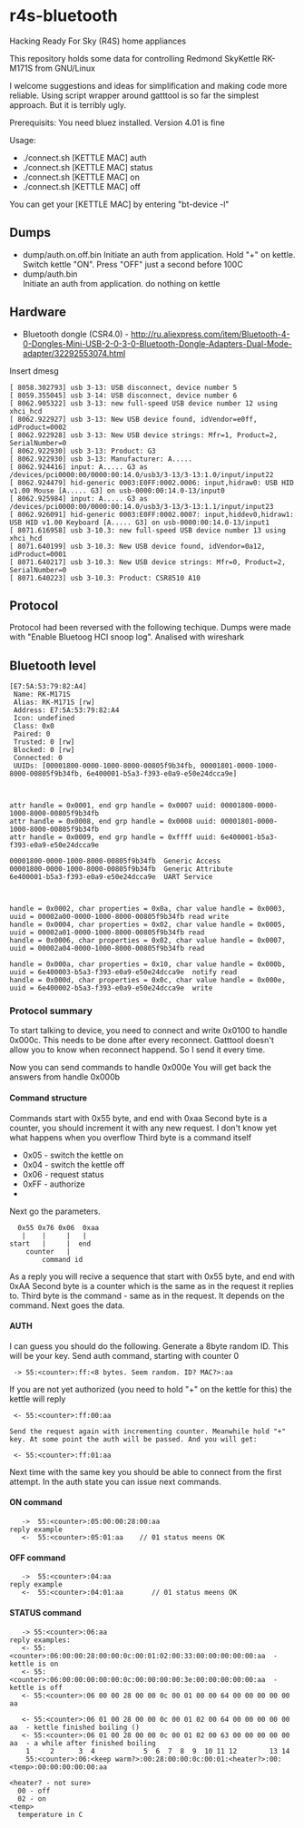 # r4s-bluetooth
Hacking Ready For Sky (R4S) home appliances

This repository holds some data for controlling Redmond SkyKettle RK-M171S from GNU/Linux

I welcome suggestions and ideas for simplification and making code more reliable.
Using script wrapper around gatttool is so far the simplest approach. But it is terribly ugly.

Prerequisits:
   You need bluez installed. Version 4.01 is fine

Usage: 
*   ./connect.sh [KETTLE MAC] auth
*   ./connect.sh [KETTLE MAC] status
*   ./connect.sh [KETTLE MAC] on
*   ./connect.sh [KETTLE MAC] off

You can get your  [KETTLE MAC] by entering "bt-device -l"   

## Dumps 

* dump/auth.on.off.bin 
    Initiate an auth from application. Hold "+" on kettle. Switch kettle "ON". Press "OFF" just a second before 100C
* dump/auth.bin  
    Initiate an auth from application. do nothing on kettle

## Hardware

* Bluetooth dongle (CSR4.0) - http://ru.aliexpress.com/item/Bluetooth-4-0-Dongles-Mini-USB-2-0-3-0-Bluetooth-Dongle-Adapters-Dual-Mode-adapter/32292553074.html 

Insert dmesg
```
[ 8058.302793] usb 3-13: USB disconnect, device number 5
[ 8059.355045] usb 3-14: USB disconnect, device number 6
[ 8062.905322] usb 3-13: new full-speed USB device number 12 using xhci_hcd
[ 8062.922927] usb 3-13: New USB device found, idVendor=e0ff, idProduct=0002
[ 8062.922928] usb 3-13: New USB device strings: Mfr=1, Product=2, SerialNumber=0
[ 8062.922930] usb 3-13: Product: G3
[ 8062.922930] usb 3-13: Manufacturer: A.....
[ 8062.924416] input: A..... G3 as /devices/pci0000:00/0000:00:14.0/usb3/3-13/3-13:1.0/input/input22
[ 8062.924479] hid-generic 0003:E0FF:0002.0006: input,hidraw0: USB HID v1.00 Mouse [A..... G3] on usb-0000:00:14.0-13/input0
[ 8062.925984] input: A..... G3 as /devices/pci0000:00/0000:00:14.0/usb3/3-13/3-13:1.1/input/input23
[ 8062.926091] hid-generic 0003:E0FF:0002.0007: input,hiddev0,hidraw1: USB HID v1.00 Keyboard [A..... G3] on usb-0000:00:14.0-13/input1
[ 8071.616958] usb 3-10.3: new full-speed USB device number 13 using xhci_hcd
[ 8071.640199] usb 3-10.3: New USB device found, idVendor=0a12, idProduct=0001
[ 8071.640217] usb 3-10.3: New USB device strings: Mfr=0, Product=2, SerialNumber=0
[ 8071.640223] usb 3-10.3: Product: CSR8510 A10
```

## Protocol 

  Protocol had been reversed with the following techique. Dumps were made with "Enable Bluetoog HCI snoop log". 
  Analised with wireshark
  
## Bluetooth level
  
 ```
 [E7:5A:53:79:82:A4]
  Name: RK-M171S
  Alias: RK-M171S [rw]
  Address: E7:5A:53:79:82:A4
  Icon: undefined
  Class: 0x0
  Paired: 0
  Trusted: 0 [rw]
  Blocked: 0 [rw]
  Connected: 0
  UUIDs: [00001800-0000-1000-8000-00805f9b34fb, 00001801-0000-1000-8000-00805f9b34fb, 6e400001-b5a3-f393-e0a9-e50e24dcca9e]

  
  
attr handle = 0x0001, end grp handle = 0x0007 uuid: 00001800-0000-1000-8000-00805f9b34fb
attr handle = 0x0008, end grp handle = 0x0008 uuid: 00001801-0000-1000-8000-00805f9b34fb
attr handle = 0x0009, end grp handle = 0xffff uuid: 6e400001-b5a3-f393-e0a9-e50e24dcca9e

00001800-0000-1000-8000-00805f9b34fb  Generic Access
00001800-0000-1000-8000-00805f9b34fb  Generic Attribute
6e400001-b5a3-f393-e0a9-e50e24dcca9e  UART Service



handle = 0x0002, char properties = 0x0a, char value handle = 0x0003, uuid = 00002a00-0000-1000-8000-00805f9b34fb read write
handle = 0x0004, char properties = 0x02, char value handle = 0x0005, uuid = 00002a01-0000-1000-8000-00805f9b34fb read
handle = 0x0006, char properties = 0x02, char value handle = 0x0007, uuid = 00002a04-0000-1000-8000-00805f9b34fb read

handle = 0x000a, char properties = 0x10, char value handle = 0x000b, uuid = 6e400003-b5a3-f393-e0a9-e50e24dcca9e  notify read
handle = 0x000d, char properties = 0x0c, char value handle = 0x000e, uuid = 6e400002-b5a3-f393-e0a9-e50e24dcca9e  write
```
   

### Protocol summary

To start talking to device, you need to connect and write 0x0100 to handle 0x000c.
This needs to be done after every reconnect.
Gatttool doesn't allow you to know when reconnect happend. So I send it every time.

Now you can send commands to handle 0x000e
You will get back the answers from handle 0x000b

#### Command structure

Commands start with 0x55 byte, and end with 0xaa
Second byte is a counter, you should increment it with any new request. I don't know yet what happens when you overflow
Third byte is a command itself
 * 0x05 - switch the kettle on
 * 0x04 - switch the kettle off
 * 0x06 - request status
 * 0xFF - authorize
 * 
Next go the parameters.

```
  0x55 0x76 0x06  0xaa
   |    |     |   |
start   |     |  end
    counter   |
        command id
```

As a reply you will recive a sequence that start with 0x55 byte, and end with 0xAA
Second byte is a counter which is the same as in the request it replies to.
Third byte is the command - same as in the request. It depends on the command.
Next goes the data.

#### AUTH
 I can guess you should do the following. Generate a 8byte random ID. This will be your key. 
 Send auth command, starting with counter 0

```
 -> 55:<counter>:ff:<8 bytes. Seem random. ID? MAC?>:aa
```

 If you are not yet authorized (you need to hold "+" on the kettle for this) the kettle will reply

```
 <- 55:<counter>:ff:00:aa  
```

    Send the request again with incrementing counter. Meanwhile hold "+" key. At some point the auth will be passed. And you will get:
    
```
 <- 55:<counter>:ff:01:aa  
```
    
Next time with the same key you should be able to connect from the first attempt.
In the auth state you can issue next commands.

#### ON command
```
   ->  55:<counter>:05:00:00:28:00:aa
reply example   
   <-  55:<counter>:05:01:aa    // 01 status meens OK
```

#### OFF command
```
   ->  55:<counter>:04:aa
reply example   
   <-  55:<counter>:04:01:aa       // 01 status meens OK
```

#### STATUS command
```
   -> 55:<counter>:06:aa 
reply examples:
   <- 55:<counter>:06:00:00:28:00:00:0c:00:01:02:00:33:00:00:00:00:00:aa  - kettle is on
   <- 55:<counter>:06:00:00:00:00:00:0c:00:00:00:00:3e:00:00:00:00:00:aa  - kettle is off
   <- 55:<counter>:06 00 00 28 00 00 0c 00 01 00 00 64 00 00 00 00 00 aa
   
   <- 55:<counter>:06 01 00 28 00 00 0c 00 01 02 00 64 00 00 00 00 00 aa  - kettle finished boiling ()
   <- 55:<counter>:06 01 00 28 00 00 0c 00 01 02 00 63 00 00 00 00 00 aa  - a while after finished boiling
	1     2      3  4            5  6  7  8  9  10 11 12        13 14 
	55:<counter>:06:<keep warm?>:00:28:00:00:0c:00:01:<heater?>:00:<temp>:00:00:00:00:00:aa

<heater? - not sure>  
  00 - off
  02 - on
<temp>
  temperature in C

```


